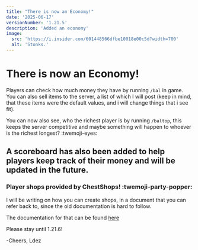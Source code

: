 ```yaml
---
title: "There is now an Economy!"
date: '2025-06-17'
versionNumber: '1.21.5'
description: 'Added an economy'
image:
  src: 'https://i.insider.com/601448566dfbe10018e00c5d?width=700'
  alt: 'Stonks.'
---
```



# There is now an Economy!

Players can check how much money they have by running ```/bal``` in game. You can also sell items to the server, a list of which I will post (keep in mind, that these items were the default values, and i will change things that i see fit).

You can now also see, who the richest player is by running ```/baltop```, this keeps the server competitive and maybe something will happen to whoever is the richest longest? :twemoji-eyes: 

## A scoreboard has also been added to help players keep track of their money and will be updated in the future.

### Player shops provided by ChestShops! :twemoji-party-popper:
I will be writing on how you can create shops, in a document that you can refer back to, since the old documentation is hard to follow.

The documentation for that can be found [here](https://ld3z.github.io/site2/chestshops/)

Please stay until 1.21.6!

-Cheers,
Ldez
